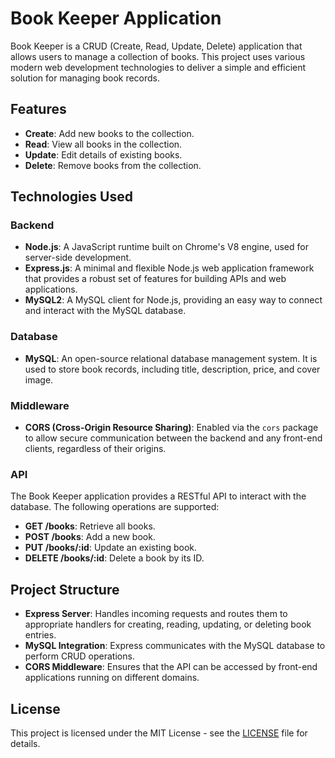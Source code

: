 # Book Keeper Application

Book Keeper is a CRUD (Create, Read, Update, Delete) application that allows users to manage a collection of books. This project uses various modern web development technologies to deliver a simple and efficient solution for managing book records.

## Features

- **Create**: Add new books to the collection.
- **Read**: View all books in the collection.
- **Update**: Edit details of existing books.
- **Delete**: Remove books from the collection.

## Technologies Used

### Backend
- **Node.js**: A JavaScript runtime built on Chrome's V8 engine, used for server-side development.
- **Express.js**: A minimal and flexible Node.js web application framework that provides a robust set of features for building APIs and web applications.
- **MySQL2**: A MySQL client for Node.js, providing an easy way to connect and interact with the MySQL database.
  
### Database
- **MySQL**: An open-source relational database management system. It is used to store book records, including title, description, price, and cover image.

### Middleware
- **CORS (Cross-Origin Resource Sharing)**: Enabled via the `cors` package to allow secure communication between the backend and any front-end clients, regardless of their origins.

### API
The Book Keeper application provides a RESTful API to interact with the database. The following operations are supported:
- **GET /books**: Retrieve all books.
- **POST /books**: Add a new book.
- **PUT /books/:id**: Update an existing book.
- **DELETE /books/:id**: Delete a book by its ID.

## Project Structure

- **Express Server**: Handles incoming requests and routes them to appropriate handlers for creating, reading, updating, or deleting book entries.
- **MySQL Integration**: Express communicates with the MySQL database to perform CRUD operations.
- **CORS Middleware**: Ensures that the API can be accessed by front-end applications running on different domains.

## License

This project is licensed under the MIT License - see the [LICENSE](LICENSE) file for details.
